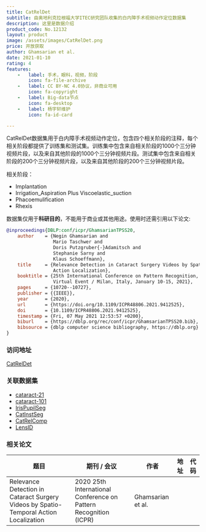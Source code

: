 ```yaml
---
title: CatRelDet
subtitle: 由奥地利克拉根福大学ITEC研究团队收集的白内障手术视频动作定位数据集
description: 这里是数据介绍
product_code: No.12132
layout: product
image: /assets/images/CatRelDet.png
price: 开放获取
author: Ghamsarian et al.
date: 2021-01-10
rating: 4
features:
    -   label: 手术，眼科，视频，阶段
        icon: fa-file-archive
    -   label: CC BY-NC 4.0协议，非商业可用
        icon: fa-copyright
    -   label: Big-data节点
        icon: fa-desktop
    -   label: 杨宇轩维护
        icon: fa-id-card

---
```


CatRelDet数据集用于白内障手术视频动作定位，包含四个相关阶段的注释，每个相关阶段都提供了训练集和测试集。训练集中包含来自相关阶段的1000个三分钟视频片段，以及来自其他阶段的1000个三分钟视频片段。测试集中包含来自相关阶段的200个三分钟视频片段，以及来自其他阶段的200个三分钟视频片段。

相关阶段：

- Implantation 
- Irrigation_Aspiration Plus Viscoelastic_suction
- Phacoemulification 
- Rhexis 

数据集仅用于**科研目的**，不能用于商业或其他用途。使用时还需引用以下论文:

```bibtex
@inproceedings{DBLP:conf/icpr/GhamsarianTPSS20,
    author    = {Negin Ghamsarian and
                 Mario Taschwer and
                 Doris Putzgruber{-}Adamitsch and
                 Stephanie Sarny and
                 Klaus Schoeffmann},
    title     = {Relevance Detection in Cataract Surgery Videos by Spatio- Temporal
                 Action Localization},
    booktitle = {25th International Conference on Pattern Recognition, {ICPR} 2020,
                 Virtual Event / Milan, Italy, January 10-15, 2021},
    pages     = {10720--10727},
    publisher = {{IEEE}},
    year      = {2020},
    url       = {https://doi.org/10.1109/ICPR48806.2021.9412525},
    doi       = {10.1109/ICPR48806.2021.9412525},
    timestamp = {Fri, 07 May 2021 12:53:57 +0200},
    biburl    = {https://dblp.org/rec/conf/icpr/GhamsarianTPSS20.bib},
    bibsource = {dblp computer science bibliography, https://dblp.org}
}
```

### 访问地址

[CatRelDet](http://ftp.itec.aau.at/datasets/ovid/relevant-cat-actions/index.html)

### 关联数据集

- [cataract-21](/products/cataract-21)
- [cataract-101](/products/cataract-101)
- [IrisPupilSeg](/products/IrisPupilSeg)
- [CatInstSeg](/products/CatInstSeg)
- [CatRelComp](/products/CatRelComp)
- [LensID](/products/LensID)

### 相关论文

| 题目   | 期刊 / 会议     | 作者  | 地址 | 代码                                                     |
|------|--------|-----|----|--------------------------------------------------------|
| Relevance Detection in Cataract Surgery Videos by Spatio- Temporal Action Localization | 2020 25th International Conference on Pattern Recognition (ICPR) | Ghamsarian et al. |  [<i class="fa-solid fa-file"/>](https://ieeexplore.ieee.org/abstract/document/9412525)  |  |
